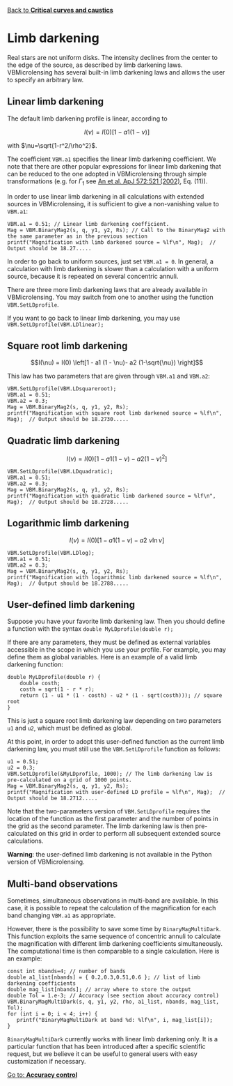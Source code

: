 [Back to **Critical curves and caustics**](CriticalCurvesAndCaustics.md)

# Limb darkening

Real stars are not uniform disks. The intensity declines from the center to the edge of the source, as described by limb darkening laws. VBMicrolensing has several built-in limb darkening laws and allows the user to specify an arbitrary law.

## Linear limb darkening

The default limb darkening profile is linear, according to

$$ I(\nu) = I(0) \left[1 - a1 (1 - \nu)\right] $$

with $\nu=\sqrt{1-r^2/\rho^2}$.

The coefficient `VBM.a1` specifies the linear limb darkening coefficient. We note that there are other popular expressions for linear limb darkening that can be reduced to the one adopted in VBMicrolensing through simple transformations (e.g. for $\Gamma_1$ see [An et al. ApJ 572:521 (2002)](https://ui.adsabs.harvard.edu/abs/2002ApJ...572..521A/abstract), Eq. (11)).

In order to use linear limb darkening in all calculations with extended sources in VBMicrolensing, it is sufficient to give a non-vanishing value to `VBM.a1`:

```
VBM.a1 = 0.51; // Linear limb darkening coefficient. 
Mag = VBM.BinaryMag2(s, q, y1, y2, Rs); // Call to the BinaryMag2 with the same parameter as in the previous section
printf("Magnification with limb darkened source = %lf\n", Mag);  // Output should be 18.27.....
```

In order to go back to uniform sources, just set `VBM.a1 = 0`. In general, a calculation with limb darkening is slower than a calculation with a uniform source, because it is repeated on several concentric annuli.

There are three more limb darkening laws that are already available in VBMicrolensing. You may switch from one to another using the function `VBM.SetLDprofile`.

If you want to go back to linear limb darkening,  you may use ```VBM.SetLDprofile(VBM.LDlinear);```

## Square root limb darkening

$$I(\nu) = I(0) \left[1 - a1 (1 - \nu)- a2 (1-\sqrt{\nu}) \right]$$

This law has two parameters that are given through `VBM.a1` and `VBM.a2`:

```
VBM.SetLDprofile(VBM.LDsquareroot); 
VBM.a1 = 0.51;
VBM.a2 = 0.3;
Mag = VBM.BinaryMag2(s, q, y1, y2, Rs);
printf("Magnification with square root limb darkened source = %lf\n", Mag);  // Output should be 18.2730.....
```

## Quadratic limb darkening

$$I(\nu) = I(0) \left[1 - a1 (1 - \nu)- a2 (1-\nu)^2 \right]$$

```
VBM.SetLDprofile(VBM.LDquadratic); 
VBM.a1 = 0.51;
VBM.a2 = 0.3;
Mag = VBM.BinaryMag2(s, q, y1, y2, Rs);
printf("Magnification with quadratic limb darkened source = %lf\n", Mag);  // Output should be 18.2728.....
```

## Logarithmic limb darkening

$$I(\nu) = I(0) \left[ 1 - a1 (1 - \nu)- a2 ~ \nu \ln{\nu} \right]$$

```
VBM.SetLDprofile(VBM.LDlog); 
VBM.a1 = 0.51;
VBM.a2 = 0.3;
Mag = VBM.BinaryMag2(s, q, y1, y2, Rs);
printf("Magnification with logarithmic limb darkened source = %lf\n", Mag);  // Output should be 18.2788.....
```

## User-defined limb darkening

Suppose you have your favorite limb darkening law. Then you should define a function with the syntax `double MyLDprofile(double r);`

If there are any parameters, they must be defined as external variables accessible in the scope in which you use your profile. For example, you may define them as global variables. Here is an example of a valid limb darkening function:

```
double MyLDprofile(double r) {
	double costh;
	costh = sqrt(1 - r * r);
	return (1 - u1 * (1 - costh) - u2 * (1 - sqrt(costh))); // square root
}
```

This is just a square root limb darkening law depending on two parameters `u1` and `u2`, which must be defined as global.

At this point, in order to adopt this user-defined function as the current limb darkening law, you must still use the ```VBM.SetLDprofile``` function as follows:

```
u1 = 0.51;
u2 = 0.3;
VBM.SetLDprofile(&MyLDprofile, 1000); // The limb darkening law is pre-calculated on a grid of 1000 points.
Mag = VBM.BinaryMag2(s, q, y1, y2, Rs);
printf("Magnification with user-defined LD profile = %lf\n", Mag);  // Output should be 18.2712.....
```

Note that the two-parameters version of ```VBM.SetLDprofile``` requires the location of the function as the first parameter and the number of points in the grid as the second parameter. The limb darkening law is then pre-calculated on this grid in order to perform all subsequent extended source calculations.

**Warning**: the user-defined limb darkening is not available in the Python version of VBMicrolensing.

## Multi-band observations

Sometimes, simultaneous observations in multi-band are available. In this case, it is possible to repeat the calculation of the magnification for each band changing `VBM.a1` as appropriate. 

However, there is the possibility to save some time by `BinaryMagMultiDark`. This function exploits the same sequence of concentric annuli to calculate the magnification with different limb darkening coefficients simultaneously. The computational time is then comparable to a single calculation. Here is an example:

```
const int nbands=4; // number of bands
double a1_list[nbands] = { 0.2,0.3,0.51,0.6 }; // list of limb darkening coefficients
double mag_list[nbands]; // array where to store the output
double Tol = 1.e-3; // Accuracy (see section about accuracy control)
VBM.BinaryMagMultiDark(s, q, y1, y2, rho, a1_list, nbands, mag_list, Tol);
for (int i = 0; i < 4; i++) {
   printf("BinaryMagMultiDark at band %d: %lf\n", i, mag_list[i]);
}
```

`BinaryMagMultiDark` currently works with linear limb darkening only. It is a particular function that has been introduced after a specific scientific request, but we believe it can be useful to general users with easy customization if necessary.

[Go to: **Accuracy control**](AccuracyControl.md)
